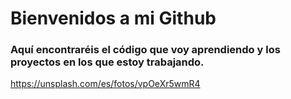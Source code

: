 <h1>Bienvenidos a mi Github</h1>


<h3>Aquí encontraréis el código que voy aprendiendo y los proyectos en los que estoy trabajando.</h3>

<https://unsplash.com/es/fotos/vpOeXr5wmR4>
